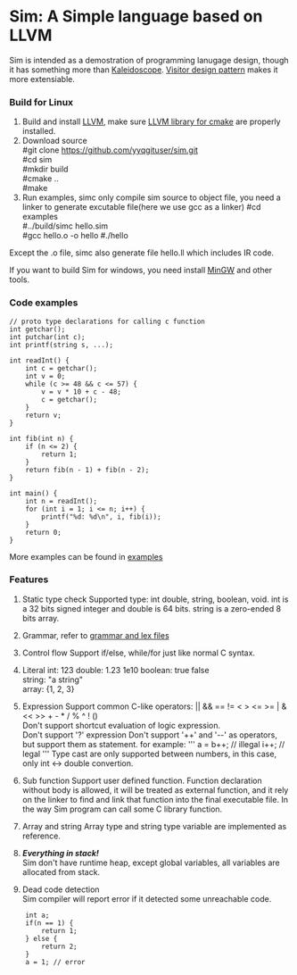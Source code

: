 # Sim: A Simple language based on LLVM
Sim is intended as a demostration of programming lanugage design, though it has something more than [Kaleidoscope](https://llvm.org/docs/tutorial/index.html). [Visitor design pattern](https://en.wikipedia.org/wiki/Visitor_pattern) makes it more extensiable. 

### Build for Linux
1. Build and install [LLVM](https://llvm.org/docs/CMake.html), make sure [LLVM library for cmake](https://llvm.org/docs/CMake.html#id15) are properly installed.
2. Download source  
 #git clone https://github.com/yyqgituser/sim.git  
 #cd sim  
 #mkdir build  
 #cmake ..  
 #make
3. Run examples, simc only compile sim source to object file, you need a linker to generate excutable file(here we use gcc as a linker)
 #cd examples  
 #../build/simc hello.sim  
 #gcc hello.o -o hello
 #./hello
 
 Except the .o file, simc also generate file hello.ll which includes IR code.
 
 If you want to build Sim for windows, you need install [MinGW](http://www.mingw.org/) and other tools.
 
### Code examples
```
// proto type declarations for calling c function
int getchar();
int putchar(int c);
int printf(string s, ...);

int readInt() {
	int c = getchar();
	int v = 0;
	while (c >= 48 && c <= 57) {
		v = v * 10 + c - 48;
		c = getchar();
	}
	return v;
}

int fib(int n) {
    if (n <= 2) {
        return 1;
    }
    return fib(n - 1) + fib(n - 2);
}

int main() {
    int n = readInt();
    for (int i = 1; i <= n; i++) {
        printf("%d: %d\n", i, fib(i));
    }
    return 0;
}
```
More examples can be found in [examples](https://github.com/yyqgituser/sim/tree/main/examples)

### Features
1. Static type check
  Supported type: int double, string, boolean, void. int is a 32 bits signed integer and double is 64 bits. string is a zero-ended 8 bits array.
  
2. Grammar, refer to [grammar and lex files](https://github.com/yyqgituser/sim/tree/main/grammar)

3. Control flow
  Support if/else, while/for just like normal C syntax.

4. Literal
   int: 123
   double: 1.23 1e10
   boolean: true false  
   string: "a string"  
   array: {1, 2, 3}

5. Expression
Support common C-like operators: || && == != < > <= >= | & << >> + - * / % ^ ! ()  
Don't support shortcut evaluation of logic expression.  
Don't support '?' expression
Don't support '++' and '--' as operators, but support them as statement. for example:
'''
a = b++; // illegal
i++; // legal
'''
Type cast are only supported between numbers, in this case, only int <-> double convertion.

6. Sub function
Support user defined function. Function declaration without body is allowed, it will be treated as external function, and it rely on the linker to find and link that function into the final executable file. In the way Sim program can call some C library function.

7. Array and string
Array type and string type variable are implemented as reference.

8. ***Everything in stack!***  
Sim don't have runtime heap, except global variables, all variables are allocated from stack.

9. Dead code detection  
Sim compiler will report error if it detected some unreachable code.
```
	int a;
	if(n == 1) {
		return 1;
	} else {
		return 2;
	}
	a = 1; // error
```





